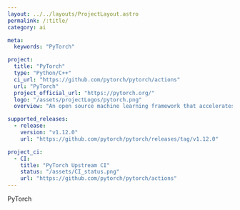 ```yaml
---
layout: ../../layouts/ProjectLayout.astro
permalink: /:title/
category: ai

meta:
  keywords: "PyTorch"

project:
  title: "PyTorch"
  type: "Python/C++"
  ci_url: "https://github.com/pytorch/pytorch/actions"
  url: "PyTorch"
  project_official_url: "https://pytorch.org/"
  logo: "/assets/projectLogos/pytorch.png"
  overview: "An open source machine learning framework that accelerates the path from research prototyping to production deployment."

supported_releases:
  - release:
    version: "v1.12.0"
    url: "https://github.com/pytorch/pytorch/releases/tag/v1.12.0"

project_ci:
  - CI:
    title: "PyTorch Upstream CI"
    status: "/assets/CI_status.png"
    url: "https://github.com/pytorch/pytorch/actions"
---
```


<p>PyTorch</p>
